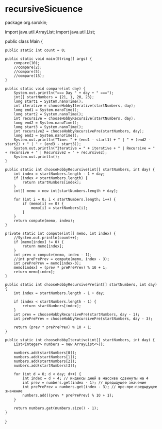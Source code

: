 # recursiveSicuence
package org.sorokin;

import java.util.ArrayList;
import java.util.List;

public class Main {

    public static int count = 0;

    public static void main(String[] args) {
        compare(10);
        //compare(2);
        //compare(5);
        //compare(15);
    }

    public static void compare(int day) {
        System.out.println("=== Day " + day + " ===");
        int[] startNumbers = {21, 1, 20, 23};
        long start1 = System.nanoTime();
        int iterative = chooseHobbyIterative(startNumbers, day);
        long end1 = System.nanoTime();
        long start2 = System.nanoTime();
        int recursive = chooseHobbyRecursive(startNumbers, day);
        long end2 = System.nanoTime();
        long start3 = System.nanoTime();
        int recursive2 = chooseHobbyRecursivePre(startNumbers, day);
        long end3 = System.nanoTime();
        System.out.println("Time: " + (end1 - start1) + " | " + (end2 - start2) + " | " + (end3 - start3));
        System.out.println("Iterative = " + iterative + " | Recursive = " + recursive + " | Recursive2 = " + recursive2);
        System.out.println();
    }

    public static int chooseHobbyRecursive(int[] startNumbers, int day) {
        int index = startNumbers.length - 1 + day;
        if (index < startNumbers.length) {
            return startNumbers[index];
        }
        int[] memo = new int[startNumbers.length + day];

        for (int i = 0; i < startNumbers.length; i++) {
            if (memo[i] == 0) {
                memo[i] = startNumbers[i];
            }
        }
        return compute(memo, index);
    }

    private static int compute(int[] memo, int index) {
        //System.out.println(count++);
        if (memo[index] != 0) {
            return memo[index];
        }
        int prev = compute(memo, index - 1);
        //int prePrePrev = compute(memo, index - 3);
        int prePrePrev = memo[index-3];
        memo[index] = (prev * prePrePrev) % 10 + 1;
        return memo[index];
    }

    public static int chooseHobbyRecursivePre(int[] startNumbers, int day) {
        int index = startNumbers.length - 1 + day;

        if (index < startNumbers.length - 1) {
            return startNumbers[index];
        }
        int prev = chooseHobbyRecursivePre(startNumbers, day - 1);
        int prePrePrev = chooseHobbyRecursivePre(startNumbers, day - 3);

        return (prev * prePrePrev) % 10 + 1;
    }

    public static int chooseHobbyIterative(int[] startNumbers, int day) {
        List<Integer> numbers = new ArrayList<>();

        numbers.add(startNumbers[0]);
        numbers.add(startNumbers[1]);
        numbers.add(startNumbers[2]);
        numbers.add(startNumbers[3]);

        for (int d = 0; d < day; d++) {
            int index = d + 4; // индексы дней в массиве сдвинуты на 4
            int prev = numbers.get(index - 1); // предыдущее значение
            int prePrePrev = numbers.get(index - 3); // пре-пре-предыдущее значение
            numbers.add((prev * prePrePrev) % 10 + 1);
        }

        return numbers.get(numbers.size() - 1);
    }
}
